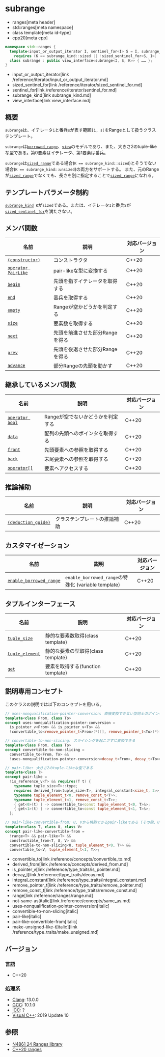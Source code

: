 # subrange
* ranges[meta header]
* std::ranges[meta namespace]
* class template[meta id-type]
* cpp20[meta cpp]

```cpp
namespace std::ranges {
  template<input_or_output_iterator I, sentinel_for<I> S = I, subrange_kind K = sized_sentinel_for<S, I> ? subrange_kind::sized : subrange_kind::unsized>
    requires (K == subrange_kind::sized || !sized_sentinel_for<S, I>)
  class subrange : public view_interface<subrange<I, S, K>> { …… };
}
```
* input_or_output_iterator[link /reference/iterator/input_or_output_iterator.md]
* sized_sentinel_for[link /reference/iterator/sized_sentinel_for.md]
* sentinel_for[link /reference/iterator/sentinel_for.md]
* subrange_kind[link subrange_kind.md]
* view_interface[link view_interface.md]

## 概要
`subrange`は、イテレータ`i`と番兵`s`が表す範囲`[i, s)`をRangeとして扱うクラステンプレート。

`subrange`は[`borrowed_range`](borrowed_range.md)、[`view`](view.md)のモデルであり、また、大きさ2のtuple-likeな型である。第0要素はイテレータ、第1要素は番兵。

`subrange`は[`sized_range`](sized_range.md)である場合(`K == subrange_kind::sized`)とそうでない場合(`K == subrange_kind::unsized`)の両方をサポートする。
また、元のRangeが[`sized_range`](sized_range.md)でなくても、長さを別に指定することで[`sized_range`](sized_range.md)になれる。

## テンプレートパラメータ制約
[`subrange_kind`](subrange_kind.md)` K`が`sized`である。または、イテレータ`I`と番兵`S`が[`sized_sentinel_for`](/reference/iterator/sized_sentinel_for.md)を満たさない。

## メンバ関数

| 名前                                           | 説明                             | 対応バージョン |
|------------------------------------------------|----------------------------------|----------------|
| [`(constructor)`](subrange/op_constructor.md)  | コンストラクタ                   | C++20          |
| [`operator PairLike`](subrange/op_pairlike.md) | pair-likeな型に変換する          | C++20          |
| [`begin`](subrange/begin.md)                   | 先頭を指すイテレータを取得する   | C++20          |
| [`end`](subrange/end.md)                       | 番兵を取得する                   | C++20          |
| [`empty`](subrange/empty.md)                   | Rangeが空かどうかを判定する      | C++20          |
| [`size`](subrange/size.md)                     | 要素数を取得する                 | C++20          |
| [`next`](subrange/next.md)                     | 先頭を前進させた部分Rangeを得る  | C++20          |
| [`prev`](subrange/prev.md)                     | 先頭を後退させた部分Rangeを得る  | C++20          |
| [`advance`](subrange/advance.md)               | 部分Rangeの先頭を動かす          | C++20          |

## 継承しているメンバ関数

| 名前                                         | 説明                              | 対応バージョン |
|----------------------------------------------|-----------------------------------|----------------|
| [`operator bool`](view_interface/op_bool.md) | Rangeが空でないかどうかを判定する | C++20          |
| [`data`](view_interface/data.md)             | 配列の先頭へのポインタを取得する  | C++20          |
| [`front`](view_interface/front.md)           | 先頭要素への参照を取得する        | C++20          |
| [`back`](view_interface/back.md)             | 末尾要素への参照を取得する        | C++20          |
| [`operator[]`](view_interface/op_at.md)      | 要素へアクセスする                | C++20          |


## 推論補助

| 名前                                                  | 説明                         | 対応バージョン |
|-------------------------------------------------------|------------------------------|----------------|
| [`(deduction_guide)`](subrange/op_deduction_guide.md) | クラステンプレートの推論補助 | C++20          |

## カスタマイゼーション

| 名前                                                         | 説明                                                | 対応バージョン |
|--------------------------------------------------------------|-----------------------------------------------------|----------------|
| [`enable_borrowed_range`](subrange/enable_borrowed_range.md) | `enable_borrowed_range`の特殊化 (variable template) | C++20          |

## タプルインターフェース

| 名前                                         | 説明                               | 対応バージョン |
|----------------------------------------------|------------------------------------|----------------|
| [`tuple_size`](subrange/tuple_size.md)       | 静的な要素数取得(class template)   | C++20          |
| [`tuple_element`](subrange/tuple_element.md) | 静的な要素の型取得(class template) | C++20          |
| [`get`](subrange/get.md)                     | 要素を取得する(function template)  | C++20          |

## 説明専用コンセプト

このクラスの説明では以下のコンセプトを用いる。

```cpp
// uses-nonqualification-pointer-conversion: 直接変換できない型同士のポインタの変換が必要
template<class From, class To>
concept uses-nonqualification-pointer-conversion =
  is_pointer_v<From> && is_pointer_v<To> &&
  !convertible_to<remove_pointer_t<From>(*)[], remove_pointer_t<To>(*)[]>;

// convertible-to-non-slicing: スライシングを起こさずに変換できる
template<class From, class To>
concept convertible-to-non-slicing =
  convertible_to<From, To> &&
  !uses-nonqualification-pointer-conversion<decay_t<From>, decay_t<To>>;

// pair-like: 大きさ2のtuple-likeな型である
template<class T>
concept pair-like =
  !is_reference_v<T> && requires(T t) {
    typename tuple_size<T>::type;
    requires derived_from<tuple_size<T>, integral_constant<size_t, 2>>;
    typename tuple_element_t<0, remove_const_t<T>>;
    typename tuple_element_t<1, remove_const_t<T>>;
    { get<0>(t) } -> convertible_to<const tuple_element_t<0, T>&>;
    { get<1>(t) } -> convertible_to<const tuple_element_t<1, T>&>;
  };

// pair-like-convertible-from: U, Vから構築できるpair-likeである (その際、Uはスライシングを起こさない)
template<class T, class U, class V>
concept pair-like-convertible-from =
  !range<T> && pair-like<T> &&
  constructible_from<T, U, V> &&
  convertible-to-non-slicing<U, tuple_element_t<0, T>> &&
  convertible_to<V, tuple_element_t<1, T>>;
```
* convertible_to[link /reference/concepts/convertible_to.md]
* derived_from[link /reference/concepts/derived_from.md]
* is_pointer_v[link /reference/type_traits/is_pointer.md]
* decay_t[link /reference/type_traits/decay.md]
* integral_constant[link /reference/type_traits/integral_constant.md]
* remove_pointer_t[link /reference/type_traits/remove_pointer.md]
* remove_const_t[link /reference/type_traits/remove_const.md]
* range[link /reference/ranges/range.md]
* not-same-as[italic][link /reference/concepts/same_as.md]
* uses-nonqualification-pointer-conversion[italic]
* convertible-to-non-slicing[italic]
* pair-like[italic]
* pair-like-convertible-from[italic]
* make-unsigned-like-t[italic][link /reference/type_traits/make_unsigned.md]


## バージョン
### 言語
- C++20

### 処理系
- [Clang](/implementation.md#clang): 13.0.0
- [GCC](/implementation.md#gcc): 10.1.0
- [ICC](/implementation.md#icc): ?
- [Visual C++](/implementation.md#visual_cpp): 2019 Update 10

## 参照
- [N4861 24 Ranges library](https://timsong-cpp.github.io/cppwp/n4861/ranges)
- [C++20 ranges](https://techbookfest.org/product/5134506308665344)
